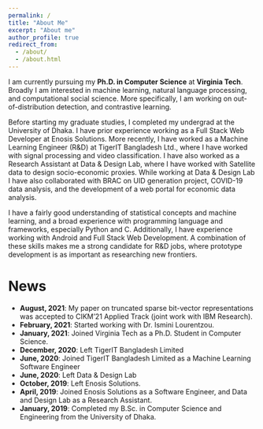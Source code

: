 ```yaml
---
permalink: /
title: "About Me"
excerpt: "About me"
author_profile: true
redirect_from: 
  - /about/
  - /about.html
---
```


I am currently pursuing my **Ph.D. in Computer Science** at **Virginia Tech**. Broadly I am interested in machine learning, natural language processing, and computational social science. More specifically, I am working on out-of-distribution detection, and contrastive learning.

Before starting my graduate studies, I completed my undergrad at the University of Dhaka. I have prior experience working as a Full Stack Web Developer at Enosis Solutions. More recently, I have worked as a Machine Learning Engineer (R&D) at TigerIT Bangladesh Ltd., where I have worked with signal processing and video classification. I have also worked as a Research Assistant at Data & Design Lab, where I have worked with Satellite data to design socio-economic proxies. While working at Data & Design Lab I have also collaborated with BRAC on UID generation project, COVID-19 data analysis, and the development of a web portal for economic data analysis.

I have a fairly good understanding of statistical concepts and machine learning, and a broad experience with programming language and frameworks, especially Python and C. Additionally, I have experience working with Android and Full Stack Web Development. A combination of these skills makes me a strong candidate for R&D jobs, where prototype development is as important as researching new frontiers.

News
======
- **August, 2021**: My paper on truncated sparse bit-vector representations was accepted to CIKM’21 Applied Track (joint work with IBM Research).
- **February, 2021**: Started working with Dr. Ismini Lourentzou.
- **January, 2021**: Joined Virginia Tech as a Ph.D. Student in Computer Science.
- **December, 2020**: Left TigerIT Bangladesh Limited
- **June, 2020**: Joined TigerIT Bangladesh Limited as a Machine Learning Software Engineer
- **June, 2020**: Left Data & Design Lab
- **October, 2019**: Left Enosis Solutions.
- **April, 2019**: Joined Enosis Solutions as a Software Engineer, and Data and Design Lab as a Research Assistant.
- **January, 2019**: Completed my B.Sc. in Computer Science and Engineering from the University of Dhaka.